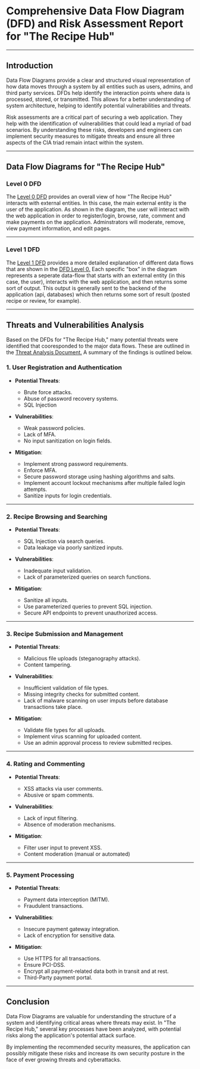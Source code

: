 # **Comprehensive Data Flow Diagram (DFD) and Risk Assessment Report for "The Recipe Hub"**

---

## **Introduction**

Data Flow Diagrams provide a clear and structured visual representation of how data moves through a system by all entities such as users, admins, and third party services. DFDs help identify the interaction points where data is processed, stored, or transmitted. This allows for a better understanding of system architecture, helping to identify potential vulnerabilities and threats.

Risk assessments are a critical part of securing a web application. They help with the identification of vulnerabilities that could lead a myriad of bad scenarios. By understanding these risks, developers and engineers can implement security measures to mitigate threats and ensure all three aspects of the CIA triad remain intact within the system.

---

## **Data Flow Diagrams for "The Recipe Hub"**

### **Level 0 DFD**

The [Level 0 DFD](./DFD_Level_0.drawio) provides an overall view of how "The Recipe Hub" interacts with external entities. In this case, the main external entity is the user of the application.
As shown in the diagram, the user will interact with the web application in order to register/login, browse, rate, comment and make payments on the application. Adminstrators will moderate, remove, view payment information, and edit pages.

---

### **Level 1 DFD**

The [Level 1 DFD](./DFD_Level_1.drawio) provides a more detailed explanation of different data flows that are shown in the [DFD Level 0.](./DFD_Level_0.drawio) Each specific "box" in the diagram represents a seperate data-flow that starts with an external entity (in this case, the user), interacts with the web application, and then returns some sort of output. This output is generally sent to the backend of the application (api, databases) which then returns some sort of result (posted recipe or review, for example).

---

## **Threats and Vulnerabilities Analysis**

Based on the DFDs for "The Recipe Hub," many potential threats were identified that cooresponded to the major data flows. These are outlined in the [Threat Analysis Document.](./Threat_Analysis.md)
A summary of the findings is outlined below.

### **1. User Registration and Authentication**

- **Potential Threats**:
  - Brute force attacks.
  - Abuse of password recovery systems.
  - SQL Injection

- **Vulnerabilities**:
  - Weak password policies.
  - Lack of MFA.
  - No input sanitization on login fields.

- **Mitigation**:
  - Implement strong password requirements.
  - Enforce MFA.
  - Secure password storage using hashing algorithms and salts.
  - Implement account lockout mechanisms after multiple failed login attempts.
  - Sanitize inputs for login credentials.

---

### **2. Recipe Browsing and Searching**

- **Potential Threats**:
  - SQL Injection via search queries.
  - Data leakage via poorly sanitized inputs.

- **Vulnerabilities**:
  - Inadequate input validation.
  - Lack of parameterized queries on search functions.

- **Mitigation**:
  - Sanitize all inputs.
  - Use parameterized queries to prevent SQL injection.
  - Secure API endpoints to prevent unauthorized access.

---

### **3. Recipe Submission and Management**

- **Potential Threats**:
  - Malicious file uploads (steganography attacks).
  - Content tampering.

- **Vulnerabilities**:
  - Insufficient validation of file types.
  - Missing integrity checks for submitted content.
  - Lack of malware scanning on user imputs before database transactions take place.

- **Mitigation**:
  - Validate file types for all uploads.
  - Implement virus scanning for uploaded content.
  - Use an admin approval process to review submitted recipes.

---

### **4. Rating and Commenting**

- **Potential Threats**:
  - XSS attacks via user comments.
  - Abusive or spam comments.

- **Vulnerabilities**:
  - Lack of input filtering.
  - Absence of moderation mechanisms.

- **Mitigation**:
  - Filter user input to prevent XSS.
  - Content moderation (manual or automated)

---

### **5. Payment Processing**

- **Potential Threats**:
  - Payment data interception (MITM).
  - Fraudulent transactions.

- **Vulnerabilities**:
  - Insecure payment gateway integration.
  - Lack of encryption for sensitive data.

- **Mitigation**:
  - Use HTTPS for all transactions.
  - Ensure PCI-DSS.
  - Encrypt all payment-related data both in transit and at rest.
  - Third-Party payment portal.

---

## **Conclusion**

Data Flow Diagrams are valuable for understanding the structure of a system and identifying critical areas where threats may exist. In "The Recipe Hub," several key processes have been analyzed, with potential risks along the application's potential attack surface. 

By implementing the recommended security measures, the application can possibly mitigate these risks and increase its own security posture in the face of ever growing threats and cyberattacks.